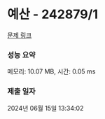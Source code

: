 # 예산 - 242879/1 

[문제 링크](https://level.goorm.io/exam/242879/%EC%98%88%EC%82%B0/quiz/1) 

### 성능 요약

메모리: 10.07 MB, 시간: 0.05 ms

### 제출 일자

2024년 06월 15일 13:34:02

